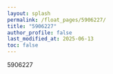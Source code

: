 ```yaml
---
layout: splash
permalink: /float_pages/5906227/
title: "5906227"
author_profile: false
last_modified_at: 2025-06-13
toc: false
---
```

 
5906227
